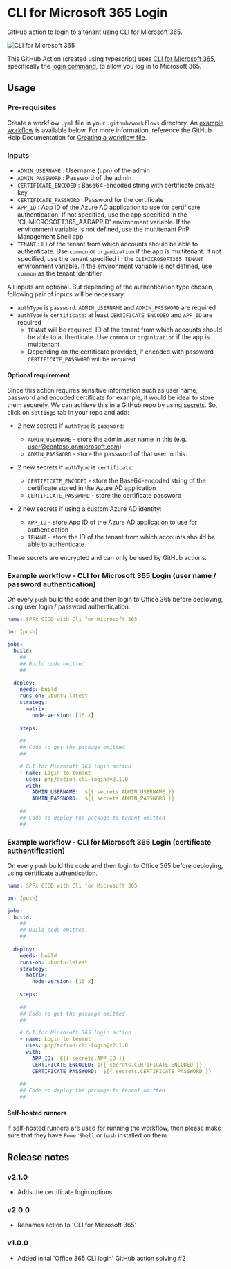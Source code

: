 # CLI for Microsoft 365 Login

GitHub action to login to a tenant using CLI for Microsoft 365.

![CLI for Microsoft 365](./images/pnp-cli-microsoft365-blue.svg)

This GitHub Action (created using typescript) uses [CLI for Microsoft 365](https://pnp.github.io/cli-microsoft365/), specifically the [login command](https://pnp.github.io/cli-microsoft365/cmd/login), to allow you log in to Microsoft 365.

## Usage
### Pre-requisites

Create a workflow `.yml` file in your `.github/workflows` directory. An [example workflow](#example-workflow---cli-for-microsoft-365-login) is available below. For more information, reference the GitHub Help Documentation for [Creating a workflow file](https://help.github.com/en/articles/configuring-a-workflow#creating-a-workflow-file).

### Inputs

- `ADMIN_USERNAME` : Username (upn) of the admin
- `ADMIN_PASSWORD` : Password of the admin
- `CERTIFICATE_ENCODED` : Base64-encoded string with certificate private key
- `CERTIFICATE_PASSWORD` : Password for the certificate
- `APP_ID` : App ID of the Azure AD application to use for certificate authentication. If not specified, use the app specified in the 'CLIMICROSOFT365_AADAPPID' environment variable. If the environment variable is not defined, use the multitenant PnP Management Shell app
- `TENANT` : ID of the tenant from which accounts should be able to authenticate. Use `common` or `organization` if the app is multitenant. If not specified, use the tenant specified in the `CLIMICROSOFT365_TENANT` environment variable. If the environment variable is not defined, use `common` as the tenant identifier

All inputs are optional. But depending of the authentication type chosen, following pair of inputs will be necessary:

- `authType` is `password`: `ADMIN_USERNAME` and `ADMIN_PASSWORD` are required
- `authType` is `certificate`: at least `CERTIFICATE_ENCODED` and `APP_ID` are required
  - `TENANT` will be required. ID of the tenant from which accounts should be able to authenticate. Use `common` or `organization` if the app is multitenant
  - Depending on the certificate provided, if encoded with password, `CERTIFICATE_PASSWORD` will be required

#### Optional requirement

Since this action requires sensitive information such as user name, password and encoded certificate for example, it would be ideal to store them securely. We can achieve this in a GitHub repo by using [secrets](https://help.github.com/en/actions/automating-your-workflow-with-github-actions/creating-and-using-encrypted-secrets). So, click on `settings` tab in your repo and add:

- 2 new secrets if `authType` is `password`:
  - `ADMIN_USERNAME` - store the admin user name in this (e.g. user@contoso.onmicrosoft.com)
  - `ADMIN_PASSWORD` - store the password of that user in this.

- 2 new secrets if `authType` is `certificate`:
  - `CERTIFICATE_ENCODED` - store the Base64-encoded string of the certificate stored in the Azure AD application
  - `CERTIFICATE_PASSWORD` - store the certificate password

- 2 new secrets if using a custom Azure AD identity:
  - `APP_ID` - store App ID of the Azure AD application to use for authentication
  - `TENANT` - store the ID of the tenant from which accounts should be able to authenticate
  
These secrets are encrypted and can only be used by GitHub actions. 

### Example workflow - CLI for Microsoft 365 Login (user name / password authentication)

On every `push` build the code and then login to Office 365 before deploying, using user login / password authentication.

```yaml
name: SPFx CICD with Cli for Microsoft 365

on: [push]

jobs:
  build:
    ##
    ## Build code omitted
    ##
        
  deploy:
    needs: build
    runs-on: ubuntu-latest
    strategy:
      matrix:
        node-version: [16.x]
    
    steps:
    
    ##
    ## Code to get the package omitted
    ##

    # CLI for Microsoft 365 login action
    - name: Login to tenant
      uses: pnp/action-cli-login@v2.1.0
      with:
        ADMIN_USERNAME:  ${{ secrets.ADMIN_USERNAME }}
        ADMIN_PASSWORD:  ${{ secrets.ADMIN_PASSWORD }}
    
    ##
    ## Code to deploy the package to tenant omitted
    ##
```

### Example workflow - CLI for Microsoft 365 Login (certificate authentification)

On every `push` build the code and then login to Office 365 before deploying, using certificate authentication.

```yaml
name: SPFx CICD with Cli for Microsoft 365

on: [push]

jobs:
  build:
    ##
    ## Build code omitted
    ##
        
  deploy:
    needs: build
    runs-on: ubuntu-latest
    strategy:
      matrix:
        node-version: [16.x]
    
    steps:
    
    ##
    ## Code to get the package omitted
    ##

    # CLI for Microsoft 365 login action
    - name: Login to tenant
      uses: pnp/action-cli-login@v2.1.0
      with:
        APP_ID:  ${{ secrets.APP_ID }}
        CERTIFICATE_ENCODED: ${{ secrets.CERTIFICATE_ENCODED }}
        CERTIFICATE_PASSWORD:  ${{ secrets.CERTIFICATE_PASSWORD }}
    
    ##
    ## Code to deploy the package to tenant omitted
    ##
```

#### Self-hosted runners

If self-hosted runners are used for running the workflow, then please make sure that they have `PowerShell` or `bash` installed on them. 

## Release notes

### v2.1.0

- Adds the certificate login options

### v2.0.0

- Renames action to 'CLI for Microsoft 365'

### v1.0.0

- Added inital 'Office 365 CLI login' GitHub action solving #2